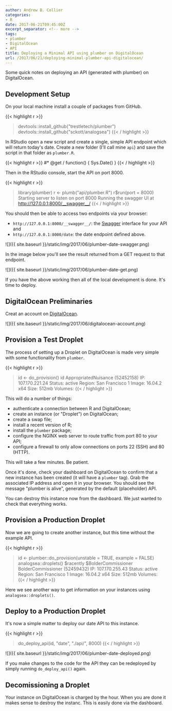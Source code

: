 ```yaml
---
author: Andrew B. Collier
categories:
- R
date: 2017-06-21T09:45:00Z
excerpt_separator: <!-- more -->
tags:
- plumber
- DigitalOcean
- API
title: Deploying a Minimal API using plumber on DigitalOcean
url: /2017/06/21/deploying-minimal-plumber-api-digitalocean/
---
```


<!--more-->

<!-- https://plumber.trestletech.com/docs/digitalocean/ -->

Some quick notes on deploying an API (generated with plumber) on DigitalOcean.

## Development Setup

On your local machine install a couple of packages from GitHub.

{{< highlight r >}}
> devtools::install_github("trestletech/plumber")
> devtools::install_github("sckott/analogsea")
{{< / highlight >}}

In RStudio open a new script and create a single, simple API endpoint which will return today's date. Create a new folder (I'll call mine `api`) and save the script in that folder as `plumber.R`.

{{< highlight r >}}
#* @get /
function() {
  Sys.Date()
}
{{< / highlight >}}

Then in the RStudio console, start the API on port 8000.

{{< highlight r >}}
> library(plumber)
> r <- plumb("api/plumber.R")
> r$run(port = 8000)
Starting server to listen on port 8000
Running the swagger UI at http://127.0.0.1:8000/__swagger__/
{{< / highlight >}}

You should then be able to access two endpoints via your browser:

- `http://127.0.0.1:8000/__swagger__/`: the [Swagger](http://swagger.io/) interface for your API and
- `http://127.0.0.1:8000/date`: the date endpoint defined above.

![]({{ site.baseurl }}/static/img/2017/06/plumber-date-swagger.png)

In the image below you'll see the result returned from a GET request to that endpoint.

![]({{ site.baseurl }}/static/img/2017/06/plumber-date-get.png)

If you have the above working then all of the local development is done. It's time to deploy.

## DigitalOcean Preliminaries

Creat an account on [DigitalOcean](https://www.digitalocean.com/).

![]({{ site.baseurl }}/static/img/2017/06/digitalocean-account.png)

## Provision a Test Droplet

The process of setting up a Droplet on DigitalOcean is made very simple with some functionality from `plumber`.

{{< highlight r >}}
> id <- do_provision()
> id
<droplet>AppropriatedNuisance (52452158)
  IP:        107.170.221.24
  Status:    active
  Region:    San Francisco 1
  Image:     16.04.2 x64
  Size:      512mb
  Volumes:
{{< / highlight >}}

This will do a number of things:

- authenticate a connection between R and DigitalOcean;
- create an instance (or "Droplet") on DigitalOcean;
- create a swap file;
- install a recent version of R;
- install the `plumber` package;
- configure the NGINX web server to route traffic from port 80 to your API;
- configure a firewall to only allow connections on ports 22 (SSH) and 80 (HTTP).

This will take a few minutes. Be patient.

Once it's done, check your dashboard on DigitalOcean to confirm that a new instance has been created (it will have a `plumber` tag). Grab the associated IP address and open it in your browser. You should see the message "plumber is alive", generated by the default (placeholder) API.

You can destroy this instance now from the dashboard. We just wanted to check that everything works.

## Provision a Production Droplet

Now we are going to create another instance, but this time without the example API.

{{< highlight r >}}
> id <- plumber::do_provision(unstable = TRUE, example = FALSE)
> analogsea::droplets()
$racently
$BolderCommissioner
<droplet>BolderCommissioner (52459432)
  IP:        107.170.255.43
  Status:    active
  Region:    San Francisco 1
  Image:     16.04.2 x64
  Size:      512mb
  Volumes:   
{{< / highlight >}}

Here we see another way to get information on your instances using `analogsea::droplets()`.

## Deploy to a Production Droplet

It's now a simple matter to deploy our date API to this instance.

{{< highlight r >}}
> do_deploy_api(id, "date", "./api/", 8000)
{{< / highlight >}}

![]({{ site.baseurl }}/static/img/2017/06/plumber-date-deployed.png)

If you make changes to the code for the API they can be redeployed by simply running `do_deploy_api()` again.

## Decomissioning a Droplet

Your instance on DigitalOcean is charged by the hour. When you are done it makes sense to destroy the instanc. This is easily done via the dashboard.